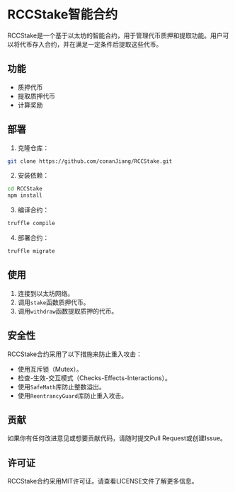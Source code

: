 # RCCStake智能合约

RCCStake是一个基于以太坊的智能合约，用于管理代币质押和提取功能。用户可以将代币存入合约，并在满足一定条件后提取这些代币。

## 功能

- 质押代币
- 提取质押代币
- 计算奖励

## 部署

1. 克隆仓库：

```bash
git clone https://github.com/conanJiang/RCCStake.git
```

2. 安装依赖：

```bash
cd RCCStake
npm install
```

3. 编译合约：

```bash
truffle compile
```

4. 部署合约：

```bash
truffle migrate
```

## 使用

1. 连接到以太坊网络。
2. 调用`stake`函数质押代币。
3. 调用`withdraw`函数提取质押的代币。

## 安全性

RCCStake合约采用了以下措施来防止重入攻击：

- 使用互斥锁（Mutex）。
- 检查-生效-交互模式（Checks-Effects-Interactions）。
- 使用`SafeMath`库防止整数溢出。
- 使用`ReentrancyGuard`库防止重入攻击。

## 贡献

如果你有任何改进意见或想要贡献代码，请随时提交Pull Request或创建Issue。

## 许可证

RCCStake合约采用MIT许可证。请查看LICENSE文件了解更多信息。


